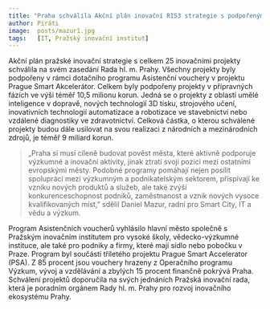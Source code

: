 ```yaml
---
title: "Praha schválila Akční plán inovační RIS3 strategie s podpořenými projekty s rozpočty téměř 9 miliard korun"
author: Piráti
image:  posts/mazur1.jpg
tags:   [IT, Pražský inovační institut]
---
```


Akční plán pražské inovační strategie s celkem 25 inovačními projekty schválila na svém zasedání Rada hl. m. Prahy. Všechny projekty byly podpořeny v rámci dotačního programu Asistenční vouchery v projektu Prague Smart Akcelerátor. Celkem byly podpořeny projekty v přípravných fázích ve výši téměř 10,5 milionu korun. Jedná se o projekty z oblastí umělé inteligence v dopravě, nových technologií 3D tisku, strojového učení, inovativních technologií automatizace a robotizace ve stavebnictví nebo vzdálené diagnostiky ve zdravotnictví. Celková částka, o kterou schválené projekty budou dále usilovat na svou realizaci z národních a mezinárodních zdrojů, je téměř 9 miliard korun. 

> „Praha si musí cíleně budovat pověst města, které aktivně podporuje výzkumné a inovační aktivity, jinak ztratí svoji pozici mezi ostatními evropskými městy. Podobné programy pomáhají nejen posílit spolupráci mezi výzkumným a podnikatelským sektorem, přispívají ke vzniku nových produktů a služeb, ale také zvýší konkurenceschopnost podniků, zaměstnanost a vznik nových vysoce kvalifikovaných míst,” sdělil Daniel Mazur, radní pro Smart City, IT a vědu a výzkum.

Program Asistenčních voucherů vyhlásilo hlavní město společně s Pražským inovačním institutem pro vysoké školy, vědecko-výzkumné instituce, ale také pro podniky a firmy, které mají sídlo nebo pobočku v Praze. Program byl součástí tříletého projektu Prague Smart Accelerator (PSA). Z 85 procent jsou vouchery hrazeny z Operačního programu Výzkum, vývoj a vzdělávání a zbylých 15 procent finančně pokrývá Praha. Schválení projektů doporučila na svých jednáních Pražská inovační rada, která je poradním orgánem Rady hl. m. Prahy pro rozvoj inovačního ekosystému Prahy.
